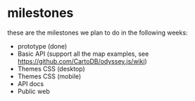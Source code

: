 # milestones

these are the milestones we plan to do in the following weeks:
 - prototype (done)
 - Basic API (support all the map examples, see https://github.com/CartoDB/odyssey.js/wiki)
 - Themes CSS (desktop)
 - Themes CSS (mobile) 
 - API docs  
 - Public web
